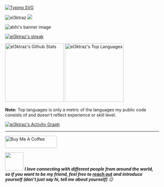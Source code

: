 [![Typing SVG](https://readme-typing-svg.herokuapp.com?multiline=true&width=500&lines=Entry-level+Software+Developer.++++++++++)](https://git.io/typing-svg)

<p> <img src="https://komarev.com/ghpvc/?username=el3ktraz&label=Profile%20views&color=blueviolet&style=flat" alt="el3ktraz" /> <img src="https://shields.io/endpoint?url=https://wakapi.dev/api/compat/shields/v1/el3ktraz/interval:30_days&color=blueviolet&label=Coding%20stats%20(last 30 days)" /> </p>

![abhi's banner image](https://github.com/el3ktraz/el3ktraz/assets/86217941/d88db363-3577-45ca-89ff-ba5ac6eeab5e)



  <!-- GitHub Readme Streak Stats  -->
  <p>
    <a href="https://github.com/DenverCoder1/github-readme-streak-stats">
      <img title="🔥 Get streak stats for your profile at git.io/streak-stats" alt="el3ktraz's streak" src="https://streak-stats.demolab.com/?user=el3ktraz&theme=monokai-metallian&hide_border=true"/>
    </a>
    
  </p>


  <!-- profile stats  -->

  <a><img alt="el3ktraz's Github Stats" src="https://github-readme-stats.vercel.app/api/?username=el3ktraz&show_icons=true&include_all_commits=true&count_private=true&theme=react&hide_border=true&bg_color=1F222E&title_color=F85D7F&icon_color=F8D866" height="192px"/></a>
  <a href="https://github.com/anuraghazra/github-readme-stats"><img alt="el3ktraz's Top Languages" src="https://denvercoder1-github-readme-stats.vercel.app/api/top-langs/?username=el3ktraz&langs_count=8&layout=compact&theme=react&hide_border=true&bg_color=1F222E&title_color=F85D7F&icon_color=F8D866&hide=Jupyter%20Notebook,Roff" height="192px"/></a>
  <br/>

  <b>Note:</b> Top languages is only a metric of the languages my public code consists of and doesn't reflect experience or skill level.
  
  <!-- https://github.com/ashutosh00710/github-readme-activity-graph -->

  <a href="https://github.com/ashutosh00710/github-readme-activity-graph"><img alt="el3ktraz's Activity Graph" src="https://github-readme-activity-graph.vercel.app/graph/?username=el3ktraz&bg_color=1F222E&color=F8D866&line=F85D7F&point=FFFFFF&hide_border=true" /></a>



----
<p align="center">

 <a href="https://www.buymeacoffee.com/el3ktraz" target="_blank"><img src="https://cdn.buymeacoffee.com/buttons/default-white.png" alt="Buy Me A Coffee" height="40" width="170" ></a>


<img src="https://media.giphy.com/media/LnQjpWaON8nhr21vNW/giphy.gif" width="60"> <em><b>I love connecting with different people from around the world, so if you want to be my friend, feel free to <a href="https://twitter.com/">reach out</a> and introduce yourself (don’t just say hi, tell me about yourself)</b> 😊 </em>

 

</p>
